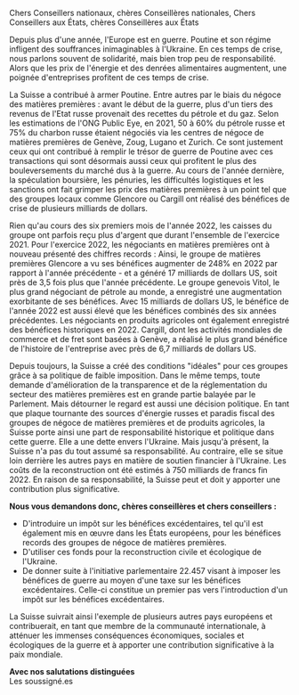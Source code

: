 <span class="text-xl font-bold">Chers Conseillers nationaux, chères Conseillères nationales,</span>
<span class="text-xl font-bold">Chers Conseillers aux États, chères Conseillères aux États</span>

Depuis plus d'une année, l'Europe est en guerre. Poutine et son régime infligent des souffrances inimaginables à l'Ukraine. En ces temps de crise, nous parlons souvent de solidarité, mais bien trop peu de responsabilité. Alors que les prix de l'énergie et des denrées alimentaires augmentent, une poignée d'entreprises profitent de ces temps de crise.

La Suisse a contribué à armer Poutine. Entre autres par le biais du négoce des matières premières : avant le début de la guerre, plus d'un tiers des revenus de l'Etat russe provenait des recettes du pétrole et du gaz. Selon les estimations de l'ONG Public Eye, en 2021, 50 à 60% du pétrole russe et 75% du charbon russe étaient négociés via les centres de négoce de matières premières de Genève, Zoug, Lugano et Zurich. Ce sont justement ceux qui ont contribué à remplir le trésor de guerre de Poutine avec ces transactions qui sont désormais aussi ceux qui profitent le plus des bouleversements du marché dus à la guerre. Au cours de l'année dernière, la spéculation boursière, les pénuries, les difficultés logistiques et les sanctions ont fait grimper les prix des matières premières à un point tel que des groupes locaux comme Glencore ou Cargill ont réalisé des bénéfices de crise de plusieurs milliards de dollars.

Rien qu'au cours des six premiers mois de l'année 2022, les caisses du groupe ont parfois reçu plus d'argent que durant l'ensemble de l'exercice 2021. Pour l'exercice 2022, les négociants en matières premières ont à nouveau présenté des chiffres records : Ainsi, le groupe de matières premières Glencore a vu ses bénéfices augmenter de 248% en 2022 par rapport à l'année précédente - et a généré 17 milliards de dollars US, soit près de 3,5 fois plus que l'année précédente. Le groupe genevois Vitol, le plus grand négociant de pétrole au monde, a enregistré une augmentation exorbitante de ses bénéfices. Avec 15 milliards de dollars US, le bénéfice de l'année 2022 est aussi élevé que les bénéfices combinés des six années précédentes. Les négociants en produits agricoles ont également enregistré des bénéfices historiques en 2022. Cargill, dont les activités mondiales de commerce et de fret sont basées à Genève, a réalisé le plus grand bénéfice de l'histoire de l'entreprise avec près de 6,7 milliards de dollars US.

Depuis toujours, la Suisse a créé des conditions "idéales" pour ces groupes grâce à sa politique de faible imposition. Dans le même temps, toute demande d'amélioration de la transparence et de la réglementation du secteur des matières premières est en grande partie balayée par le Parlement. Mais détourner le regard est aussi une décision politique. En tant que plaque tournante des sources d'énergie russes et paradis fiscal des groupes de négoce de matières premières et de produits agricoles, la Suisse porte ainsi une part de responsabilité historique et politique dans cette guerre. Elle a une dette envers l'Ukraine. Mais jusqu'à présent, la Suisse n'a pas du tout assumé sa responsabilité. Au contraire, elle se situe loin derrière les autres pays en matière de soutien financier à l'Ukraine. Les coûts de la reconstruction ont été estimés à 750 milliards de francs fin 2022. En raison de sa responsabilité, la Suisse peut et doit y apporter une contribution plus significative.

**Nous vous demandons donc, chères conseillères et chers conseillers :**
- D'introduire un impôt sur les bénéfices excédentaires, tel qu'il est également mis en œuvre dans les États européens, pour les bénéfices records des groupes de négoce de matières premières.
- D'utiliser ces fonds pour la reconstruction civile et écologique de l'Ukraine.
- De donner suite à l'initiative parlementaire 22.457 visant à imposer les bénéfices de guerre au moyen d'une taxe sur les bénéfices excédentaires. Celle-ci constitue un premier pas vers l'introduction d'un impôt sur les bénéfices excédentaires.


La Suisse suivrait ainsi l'exemple de plusieurs autres pays européens et contribuerait, en tant que membre de la communauté internationale, à atténuer les immenses conséquences économiques, sociales et écologiques de la guerre et à apporter une contribution significative à la paix mondiale.

**Avec nos salutations distinguées**<br>Les soussigné.es
